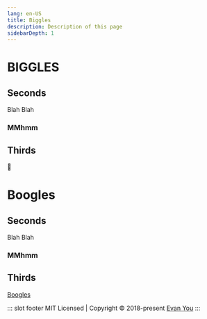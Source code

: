 ```yaml
---
lang: en-US
title: Biggles
description: Description of this page
sidebarDepth: 1
---
```


# BIGGLES

## Seconds
Blah Blah

### MMhmm

## Thirds

<!-- more -->

:satellite:

# Boogles

## Seconds
Blah Blah

### MMhmm

## Thirds

[Boogles](./boogles.md)


::: slot footer
MIT Licensed | Copyright © 2018-present [Evan You](https://github.com/yyx990803)
:::